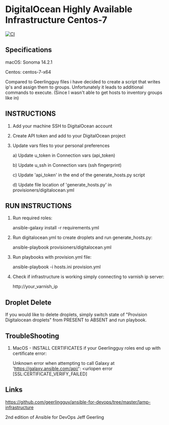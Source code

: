 # DigitalOcean Highly Available Infrastructure Centos-7 

[![CI](https://github.com/skorupcia/DigitalOcean_Highly_Available/actions/workflows/ci.yml/badge.svg)](https://github.com/skorupcia/DigitalOcean_Highly_Available/actions/workflows/ci.yml)

## Specifications

macOS: Sonoma 14.2.1

Centos: centos-7-x64

Compared to Geerlingguy files i have decided to create a script that writes ip's and assign them to groups. Unfortunately it leads to additional commands to execute. (Since I wasn't able to get hosts to inventory groups like in)

## INSTRUCTIONS

1. Add your machine SSH to DigitalOcean account

2. Create API token and add to your DigitalOcean project

3. Update vars files to your personal preferences

   a) Update u_token in Connection vars (api_token)
   
   b) Update u_ssh in Connection vars (ssh fingerprint)

   c) Update 'api_token' in the end of the generate_hosts.py script

   d) Update file location of 'generate_hosts.py' in provisioners/digitalocean.yml

## RUN INSTRUCTIONS

1. Run required roles:

      ansible-galaxy install -r requirements.yml
   
2. Run digitalocean.yml to create droplets and run generate_hosts.py:

      ansible-playbook provisioners/digitalocean.yml

3. Run playbooks with provision.yml file:

      ansible-playbook -i hosts.ini provision.yml

4. Check if infrastructure is working simply connecting to varnish ip server:

      http://your_varnish_ip


## Droplet Delete

   If you would like to delete droplets, simply switch state of "Provision Digitalocean droplets" from PRESENT to ABSENT and run playbook.

## TroubleShooting

1. MacOS - INSTALL CERTIFICATES if your Geerlingguy roles end up with certificate error:
   
    Unknown error when attempting to call Galaxy at 'https://galaxy.ansible.com/api/': <urlopen error [SSL:CERTIFICATE_VERIFY_FAILED]

## Links 

   https://github.com/geerlingguy/ansible-for-devops/tree/master/lamp-infrastructure

   2nd edition of Ansible for DevOps Jeff Geerling
